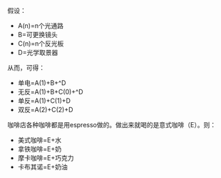 假设：
- A(n)=n个光通路 
- B=可更换镜头 
- C(n)=n个反光板
- D=光学取景器 

从而，可得：

- 单电=A(1)+B+^D
- 无反=A(1)+B+C(0)+^D 
- 单反=A(1)+C(1)+D 
- 双反=A(2)+C(2)+D 

咖啡店各种咖啡都是用espresso做的。做出来就喝的是意式咖啡（E）。则：
- 美式咖啡=E+水
- 拿铁咖啡=E+奶
- 摩卡咖啡=E+巧克力
- 卡布其诺=E+奶油
